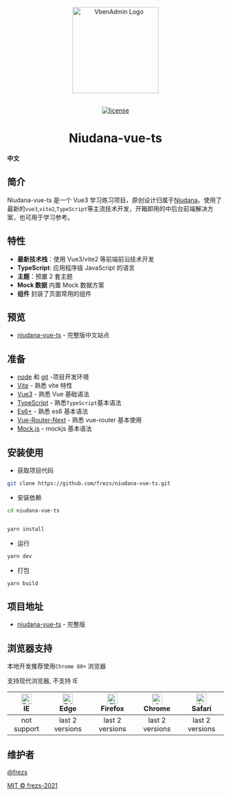 <div align="center"> <a href="https://github.com/frezs/niudana-vue-ts"> <img alt="VbenAdmin Logo" width="200" height="200" src="https://frezs.github.io/frezs/images/logo.png"> </a> <br> <br>

[![license](https://img.shields.io/github/license/frezs/niudana-vue-ts.svg)](LICENSE)

<h1>Niudana-vue-ts</h1>
</div>

**中文**

## 简介

Niudana-vue-ts 是一个 Vue3 学习练习项目，原创设计归属于[Niudana](https://niudana.com)。使用了最新的`vue3`,`vite2`,`TypeScript`等主流技术开发，开箱即用的中后台前端解决方案，也可用于学习参考。

## 特性

- **最新技术栈**：使用 Vue3/vite2 等前端前沿技术开发
- **TypeScript**: 应用程序级 JavaScript 的语言
- **主题**：预置 2 套主题
- **Mock 数据** 内置 Mock 数据方案
- **组件** 封装了页面常用的组件

## 预览

- [niudana-vue-ts](https://) - 完整版中文站点

## 准备

- [node](http://nodejs.org/) 和 [git](https://git-scm.com/) -项目开发环境
- [Vite](https://vitejs.dev/) - 熟悉 vite 特性
- [Vue3](https://v3.vuejs.org/) - 熟悉 Vue 基础语法
- [TypeScript](https://www.typescriptlang.org/) - 熟悉`TypeScript`基本语法
- [Es6+](http://es6.ruanyifeng.com/) - 熟悉 es6 基本语法
- [Vue-Router-Next](https://next.router.vuejs.org/) - 熟悉 vue-router 基本使用
- [Mock.js](https://github.com/nuysoft/Mock) - mockjs 基本语法

## 安装使用

- 获取项目代码

```bash
git clone https://github.com/frezs/niudana-vue-ts.git
```

- 安装依赖

```bash
cd niudana-vue-ts


yarn install


```

- 运行

```bash
yarn dev
```

- 打包

```bash
yarn build
```

## 项目地址

- [niudana-vue-ts](https://github.com/frezs/niudana-vue-ts) - 完整版

## 浏览器支持

本地开发推荐使用`Chrome 80+` 浏览器

支持现代浏览器, 不支持 IE

| [<img src="https://raw.githubusercontent.com/alrra/browser-logos/master/src/edge/edge_48x48.png" alt=" Edge" width="24px" height="24px" />](http://godban.github.io/browsers-support-badges/)</br>IE | [<img src="https://raw.githubusercontent.com/alrra/browser-logos/master/src/edge/edge_48x48.png" alt=" Edge" width="24px" height="24px" />](http://godban.github.io/browsers-support-badges/)</br>Edge | [<img src="https://raw.githubusercontent.com/alrra/browser-logos/master/src/firefox/firefox_48x48.png" alt="Firefox" width="24px" height="24px" />](http://godban.github.io/browsers-support-badges/)</br>Firefox | [<img src="https://raw.githubusercontent.com/alrra/browser-logos/master/src/chrome/chrome_48x48.png" alt="Chrome" width="24px" height="24px" />](http://godban.github.io/browsers-support-badges/)</br>Chrome | [<img src="https://raw.githubusercontent.com/alrra/browser-logos/master/src/safari/safari_48x48.png" alt="Safari" width="24px" height="24px" />](http://godban.github.io/browsers-support-badges/)</br>Safari |
| :--------------------------------------------------------------------------------------------------------------------------------------------------------------------------------------------------: | :----------------------------------------------------------------------------------------------------------------------------------------------------------------------------------------------------: | :---------------------------------------------------------------------------------------------------------------------------------------------------------------------------------------------------------------: | :-----------------------------------------------------------------------------------------------------------------------------------------------------------------------------------------------------------: | :-----------------------------------------------------------------------------------------------------------------------------------------------------------------------------------------------------------: |
|                                                                                             not support                                                                                              |                                                                                            last 2 versions                                                                                             |                                                                                                  last 2 versions                                                                                                  |                                                                                                last 2 versions                                                                                                |                                                                                                last 2 versions                                                                                                |

## 维护者

[@frezs](https://github.com/frezs)

[MIT © frezs-2021](./LICENSE)
